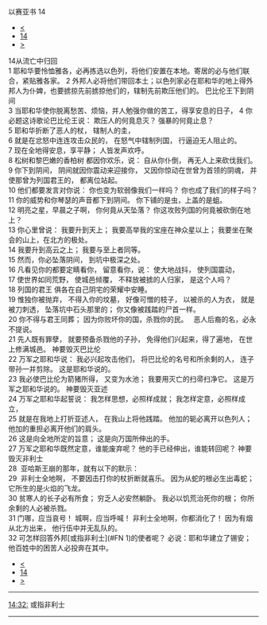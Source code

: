 ﻿





 以赛亚书 14




* [<](bible/ISA13.md)
* [14](bible/ISA.md)
* [>](bible/ISA15.md)



 
14从流亡中归回  
1 耶和华要怜恤雅各，必再拣选以色列，将他们安置在本地。寄居的必与他们联合，紧贴雅各家。 
2 外邦人必将他们带回本土；以色列家必在耶和华的地上得外邦人为仆婢，也要掳掠先前掳掠他们的，辖制先前欺压他们的。 巴比伦王下到阴间  
3 当耶和华使你脱离愁苦、烦恼，并人勉强你做的苦工，得享安息的日子， 
4 你必题这诗歌论巴比伦王说： 欺压人的何竟息灭？ 强暴的何竟止息？  
5 耶和华折断了恶人的杖， 辖制人的圭，  
6 就是在忿怒中连连攻击众民的， 在怒气中辖制列国， 行逼迫无人阻止的。  
7 现在全地得安息，享平静； 人皆发声欢呼。  
8 松树和黎巴嫩的香柏树 都因你欢乐，说： 自从你仆倒， 再无人上来砍伐我们。  
9 你下到阴间， 阴间就因你震动来迎接你， 又因你惊动在世曾为首领的阴魂， 并使那曾为列国君王的， 都离位站起。  
10 他们都要发言对你说： 你也变为软弱像我们一样吗？ 你也成了我们的样子吗？  
11 你的威势和你琴瑟的声音都下到阴间。 你下铺的是虫，上盖的是蛆。     
12 明亮之星，早晨之子啊， 你何竟从天坠落？ 你这攻败列国的何竟被砍倒在地上？  
13 你心里曾说： 我要升到天上； 我要高举我的宝座在神众星以上； 我要坐在聚会的山上，在北方的极处。  
14 我要升到高云之上； 我要与至上者同等。  
15 然而，你必坠落阴间， 到坑中极深之处。  
16 凡看见你的都要定睛看你， 留意看你，说： 使大地战抖， 使列国震动，  
17 使世界如同荒野， 使城邑倾覆， 不释放被掳的人归家， 是这个人吗？  
18 列国的君王 俱各在自己阴宅的荣耀中安睡。  
19 惟独你被抛弃， 不得入你的坟墓， 好像可憎的枝子， 以被杀的人为衣， 就是被刀刺透， 坠落坑中石头那里的； 你又像被践踏的尸首一样。  
20 你不得与君王同葬； 因为你败坏你的国，杀戮你的民。    恶人后裔的名，必永不提说。  
21 先人既有罪孽， 就要预备杀戮他的子孙， 免得他们兴起来，得了遍地， 在世上修满城邑。 神要毁灭巴比伦  
22 万军之耶和华说： 我必兴起攻击他们， 将巴比伦的名号和所余剩的人， 连子带孙一并剪除。 这是耶和华说的。  
23 我必使巴比伦为箭猪所得， 又变为水池； 我要用灭亡的扫帚扫净它。 这是万军之耶和华说的。 神要毁灭亚述  
24 万军之耶和华起誓说： 我怎样思想，必照样成就； 我怎样定意，必照样成立，  
25 就是在我地上打折亚述人， 在我山上将他践踏。 他加的轭必离开以色列人； 他加的重担必离开他们的肩头。  
26 这是向全地所定的旨意； 这是向万国所伸出的手。  
27 万军之耶和华既然定意，谁能废弃呢？ 他的手已经伸出，谁能转回呢？ 神要毁灭非利士  
28  亚哈斯王崩的那年，就有以下的默示：  
29  非利士全地啊， 不要因击打你的杖折断就喜乐。 因为从蛇的根必生出毒蛇； 它所生的是火焰的飞龙。  
30 贫寒人的长子必有所食； 穷乏人必安然躺卧。 我必以饥荒治死你的根； 你所余剩的人必被杀戮。  
31 门哪，应当哀号！ 城啊，应当呼喊！ 非利士全地啊，你都消化了！ 因为有烟从北方出来， 他行伍中并无乱队的。     
32 可怎样回答外邦[或指非利士](#FN
1)的使者呢？ 必说：耶和华建立了锡安； 他百姓中的困苦人必投奔在其中。 
* [<](bible/ISA13.md)
* [14](bible/ISA.md)
* [>](bible/ISA15.md)





---


[14:32:](#V32)
或指非利士




---









